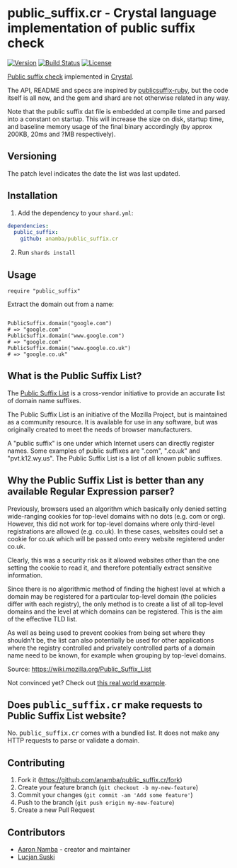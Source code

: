 # public_suffix.cr - Crystal language implementation of public suffix check

[![Version](https://img.shields.io/github/tag/anamba/public_suffix.cr.svg?maxAge=360)](https://github.com/anamba/public_suffix.cr/releases/latest)
[![Build Status](https://travis-ci.org/anamba/public_suffix.cr.svg?branch=master)](https://travis-ci.org/anamba/public_suffix.cr)
[![License](https://img.shields.io/github/license/anamba/public_suffix.cr.svg)](https://github.com/anamba/public_suffix.cr/blob/master/LICENSE)

[Public suffix check](https://publicsuffix.org/list/) implemented in [Crystal](https://crystal-lang.org).

The API, README and specs are inspired by [publicsuffix-ruby](https://github.com/weppos/publicsuffix-ruby), but the code itself is all new, and the gem and shard are not otherwise related in any way.

Note that the public suffix dat file is embedded at compile time and parsed into a constant on startup. This will increase the size on disk, startup time, and baseline memory usage of the final binary accordingly (by approx 200KB, 20ms and ?MB respectively).

## Versioning

The patch level indicates the date the list was last updated.

## Installation

1. Add the dependency to your `shard.yml`:
```yaml
dependencies:
  public_suffix:
    github: anamba/public_suffix.cr
```
2. Run `shards install`

## Usage

```crystal
require "public_suffix"
```

Extract the domain out from a name:

```crystal

PublicSuffix.domain("google.com")
# => "google.com"
PublicSuffix.domain("www.google.com")
# => "google.com"
PublicSuffix.domain("www.google.co.uk")
# => "google.co.uk"
```

## What is the Public Suffix List?

The [Public Suffix List](https://publicsuffix.org) is a cross-vendor initiative to provide an accurate list of domain name suffixes.

The Public Suffix List is an initiative of the Mozilla Project, but is maintained as a community resource. It is available for use in any software, but was originally created to meet the needs of browser manufacturers.

A "public suffix" is one under which Internet users can directly register names. Some examples of public suffixes are ".com", ".co.uk" and "pvt.k12.wy.us". The Public Suffix List is a list of all known public suffixes.


## Why the Public Suffix List is better than any available Regular Expression parser?

Previously, browsers used an algorithm which basically only denied setting wide-ranging cookies for top-level domains with no dots (e.g. com or org). However, this did not work for top-level domains where only third-level registrations are allowed (e.g. co.uk). In these cases, websites could set a cookie for co.uk which will be passed onto every website registered under co.uk.

Clearly, this was a security risk as it allowed websites other than the one setting the cookie to read it, and therefore potentially extract sensitive information.

Since there is no algorithmic method of finding the highest level at which a domain may be registered for a particular top-level domain (the policies differ with each registry), the only method is to create a list of all top-level domains and the level at which domains can be registered. This is the aim of the effective TLD list.

As well as being used to prevent cookies from being set where they shouldn't be, the list can also potentially be used for other applications where the registry controlled and privately controlled parts of a domain name need to be known, for example when grouping by top-level domains.

Source: https://wiki.mozilla.org/Public_Suffix_List

Not convinced yet? Check out [this real world example](https://stackoverflow.com/q/288810/123527).


## Does <tt>public_suffix.cr</tt> make requests to Public Suffix List website?

No. <tt>public_suffix.cr</tt> comes with a bundled list. It does not make any HTTP requests to parse or validate a domain.

## Contributing

1. Fork it (<https://github.com/anamba/public_suffix.cr/fork>)
2. Create your feature branch (`git checkout -b my-new-feature`)
3. Commit your changes (`git commit -am 'Add some feature'`)
4. Push to the branch (`git push origin my-new-feature`)
5. Create a new Pull Request

## Contributors

- [Aaron Namba](https://github.com/anamba) - creator and maintainer
- [Lucjan Suski](https://github.com/methyl)
